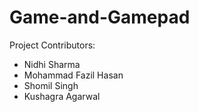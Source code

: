 # Game-and-Gamepad

Project Contributors:
- Nidhi Sharma
- Mohammad Fazil Hasan
- Shomil Singh
- Kushagra Agarwal
